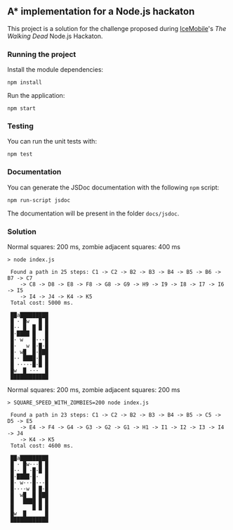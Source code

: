 ## A* implementation for a Node.js hackaton
 
This project is a solution for the challenge proposed during [IceMobile](https://icemobile.com/)'s _The Walking Dead_ Node.js Hackaton.

### Running the project

Install the module dependencies:

```
npm install
```

Run the application:

```
npm start
```

### Testing

You can run the unit tests with:

```
npm test
```

### Documentation

You can generate the JSDoc documentation with the following `npm` script:

```
npm run-script jsdoc
```

The documentation will be present in the folder `docs/jsdoc`.

### Solution

Normal squares: 200 ms, zombie adjacent squares: 400 ms

```
> node index.js

 Found a path in 25 steps: C1 -> C2 -> B2 -> B3 -> B4 -> B5 -> B6 -> B7 -> C7 
    -> C8 -> D8 -> E8 -> F8 -> G8 -> G9 -> H9 -> I9 -> I8 -> I7 -> I6 -> I5 
    -> I4 -> J4 -> K4 -> K5
 Total cost: 5000 ms.

 ██a█████████
 █ · █w   █ █
 █·· █  █ █ █
 █·████ █   █
 █· w   █···█
 █·   w █·█·█
 █· w█  █·███
 █·· ████·█ █
 █ ·····█·█ █
 █w  █ ···  █
 ████████████

```

Normal squares: 200 ms, zombie adjacent squares: 200 ms

```
> SQUARE_SPEED_WITH_ZOMBIES=200 node index.js
 
 Found a path in 23 steps: C1 -> C2 -> B2 -> B3 -> B4 -> B5 -> C5 -> D5 -> E5 
    -> E4 -> F4 -> G4 -> G3 -> G2 -> G1 -> H1 -> I1 -> I2 -> I3 -> I4 -> J4 
    -> K4 -> K5
 Total cost: 4600 ms.

 ██a█████████
 █ · █w···█ █
 █·· █ ·█·█ █
 █·████·█·  █
 █· w···█···█
 █····w █ █·█
 █  w█  █ ███
 █   ████ █ █
 █      █ █ █
 █w  █      █
 ████████████
```
